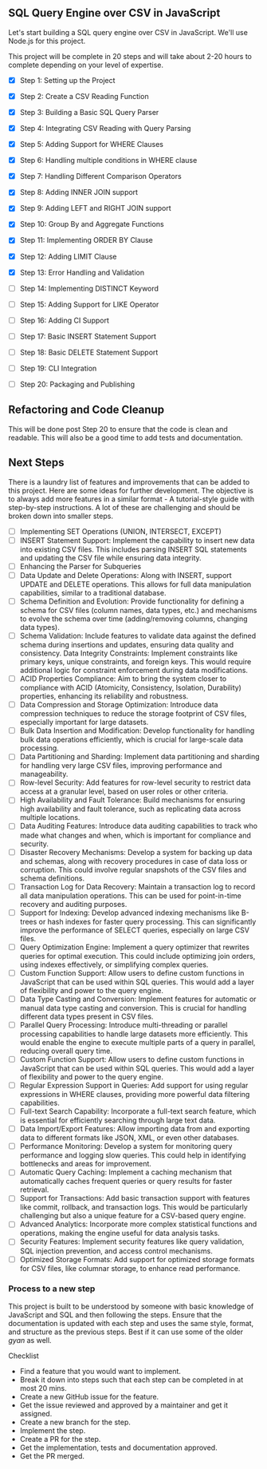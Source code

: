 ## SQL Query Engine over CSV in JavaScript

Let's start building a SQL query engine over CSV in JavaScript. We'll use Node.js for this project.

This project will be complete in 20 steps and will take about 2-20 hours to complete depending on your level of expertise.

- [x] Step 1: Setting up the Project
- [x] Step 2: Create a CSV Reading Function
- [x] Step 3: Building a Basic SQL Query Parser
- [x] Step 4: Integrating CSV Reading with Query Parsing
- [x] Step 5: Adding Support for WHERE Clauses
- [x] Step 6: Handling multiple conditions in WHERE clause
- [x] Step 7: Handling Different Comparison Operators
- [x] Step 8: Adding INNER JOIN support
- [x] Step 9: Adding LEFT and RIGHT JOIN support
- [x] Step 10: Group By and Aggregate Functions
- [x] Step 11: Implementing ORDER BY Clause
- [x] Step 12: Adding LIMIT Clause
- [x] Step 13: Error Handling and Validation
- [ ] Step 14: Implementing DISTINCT Keyword
- [ ] Step 15: Adding Support for LIKE Operator
- [ ] Step 16: Adding CI Support
- [ ] Step 17: Basic INSERT Statement Support
- [ ] Step 18: Basic DELETE Statement Support
- [ ] Step 19: CLI Integration
- [ ] Step 20: Packaging and Publishing



## Refactoring and Code Cleanup
This will be done post Step 20 to ensure that the code is clean and readable. This will also be a good time to add tests and documentation.


## Next Steps
There is a laundry list of features and improvements that can be added to this project. Here are some ideas for further development. The objective is to always add more features in a similar format - A tutorial-style guide with step-by-step instructions. A lot of these are challenging and should be broken down into smaller steps.

- [ ] Implementing SET Operations (UNION, INTERSECT, EXCEPT)
- [ ] INSERT Statement Support: Implement the capability to insert new data into existing CSV files. This includes parsing INSERT SQL statements and updating the CSV file while ensuring data integrity.
- [ ] Enhancing the Parser for Subqueries
- [ ] Data Update and Delete Operations: Along with INSERT, support UPDATE and DELETE operations. This allows for full data manipulation capabilities, similar to a traditional database.
- [ ] Schema Definition and Evolution: Provide functionality for defining a schema for CSV files (column names, data types, etc.) and mechanisms to evolve the schema over time (adding/removing columns, changing data types).
- [ ] Schema Validation: Include features to validate data against the defined schema during insertions and updates, ensuring data quality and consistency.
Data Integrity Constraints: Implement constraints like primary keys, unique constraints, and foreign keys. This would require additional logic for constraint enforcement during data modifications.
- [ ] ACID Properties Compliance: Aim to bring the system closer to compliance with ACID (Atomicity, Consistency, Isolation, Durability) properties, enhancing its reliability and robustness.
- [ ] Data Compression and Storage Optimization: Introduce data compression techniques to reduce the storage footprint of CSV files, especially important for large datasets.
- [ ] Bulk Data Insertion and Modification: Develop functionality for handling bulk data operations efficiently, which is crucial for large-scale data processing.
- [ ] Data Partitioning and Sharding: Implement data partitioning and sharding for handling very large CSV files, improving performance and manageability.
- [ ] Row-level Security: Add features for row-level security to restrict data access at a granular level, based on user roles or other criteria.
- [ ] High Availability and Fault Tolerance: Build mechanisms for ensuring high availability and fault tolerance, such as replicating data across multiple locations.
- [ ] Data Auditing Features: Introduce data auditing capabilities to track who made what changes and when, which is important for compliance and security.
- [ ] Disaster Recovery Mechanisms: Develop a system for backing up data and schemas, along with recovery procedures in case of data loss or corruption. This could involve regular snapshots of the CSV files and schema definitions.
- [ ] Transaction Log for Data Recovery: Maintain a transaction log to record all data manipulation operations. This can be used for point-in-time recovery and auditing purposes.
- [ ] Support for Indexing: Develop advanced indexing mechanisms like B-trees or hash indexes for faster query processing. This can significantly improve the performance of SELECT queries, especially on large CSV files.
- [ ] Query Optimization Engine: Implement a query optimizer that rewrites queries for optimal execution. This could include optimizing join orders, using indexes effectively, or simplifying complex queries.
- [ ] Custom Function Support: Allow users to define custom functions in JavaScript that can be used within SQL queries. This would add a layer of flexibility and power to the query engine.
- [ ] Data Type Casting and Conversion: Implement features for automatic or manual data type casting and conversion. This is crucial for handling different data types present in CSV files.
- [ ] Parallel Query Processing: Introduce multi-threading or parallel processing capabilities to handle large datasets more efficiently. This would enable the engine to execute multiple parts of a query in parallel, reducing overall query time.
- [ ] Custom Function Support: Allow users to define custom functions in JavaScript that can be used within SQL queries. This would add a layer of flexibility and power to the query engine.
- [ ] Regular Expression Support in Queries: Add support for using regular expressions in WHERE clauses, providing more powerful data filtering capabilities.
- [ ] Full-text Search Capability: Incorporate a full-text search feature, which is essential for efficiently searching through large text data.
- [ ] Data Import/Export Features: Allow importing data from and exporting data to different formats like JSON, XML, or even other databases.
- [ ] Performance Monitoring: Develop a system for monitoring query performance and logging slow queries. This could help in identifying bottlenecks and areas for improvement.
- [ ] Automatic Query Caching: Implement a caching mechanism that automatically caches frequent queries or query results for faster retrieval.
- [ ] Support for Transactions: Add basic transaction support with features like commit, rollback, and transaction logs. This would be particularly challenging but also a unique feature for a CSV-based query engine.
- [ ] Advanced Analytics: Incorporate more complex statistical functions and operations, making the engine useful for data analysis tasks.
- [ ] Security Features: Implement security features like query validation, SQL injection prevention, and access control mechanisms.
- [ ] Optimized Storage Formats: Add support for optimized storage formats for CSV files, like columnar storage, to enhance read performance.

### Process to a new step
This project is built to be understood by someone with basic knowledge of JavaScript and SQL and then following the steps. Ensure that the documentation is updated with each step and uses the same style, format, and structure as the previous steps. Best if it can use some of the older _gyan_ as well.

Checklist
- Find a feature that you would want to implement.
- Break it down into steps such that each step can be completed in at most 20 mins.
- Create a new GitHub issue for the feature.
- Get the issue reviewed and approved by a maintainer and get it assigned.
- Create a new branch for the step.
- Implement the step.
- Create a PR for the step.
- Get the implementation, tests and documentation approved.
- Get the PR merged.
    
